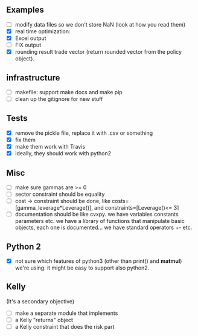 ## Examples
- [ ] modify data files so we don't store NaN (look at how you read them)
- [x] real time optimization:
 - [x] Excel output
 - [ ] FIX output
 - [x] rounding result trade vector (return rounded vector from the policy object).

## infrastructure
- [ ] makefile: support make docs and make pip
- [ ] clean up the gitignore for new stuff

## Tests
- [x] remove the pickle file, replace it with .csv or something
- [x] fix them
- [x] make them work with Travis
- [x] ideally, they should work with python2

## Misc
- [ ] make sure gammas are >= 0
- [ ] sector constraint should be equality
- [ ] cost -> constraint should be done, like costs=[gamma_leverage*Leverage()], and constraints=[Leverage()<= 3]
- [ ] documentation should be like cvxpy. we have variables constants parameters etc. we have a library of functions that manipulate basic objects, each one is documented... we have standard operators +- etc.

## Python 2
- [x] not sure which features of python3 (other than print() and __matmul__) we're using. it might be easy to support also python2.

## Kelly
(It's a secondary objective)
- [ ] make a separate module that implements
 - [ ] a Kelly "returns" object
 - [ ] a Kelly constraint that does the risk part
